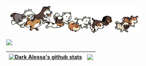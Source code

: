 <a href="https://github.com/DarkAlessa"><img src="./dog_running.gif"/></a><br>

<a href="https://github.com/DarkAlessa"><img src="https://streak-stats.demolab.com?user=DarkAlessa&theme=dark"/></a><br>

| <a href="https://github.com/DarkAlessa"><img align="center" src="https://github-readme-stats.vercel.app/api?username=DarkAlessa&show_icons=true&include_all_commits=true&theme=dark&hide_border=true" alt="Dark Alessa's github stats" /></a> | <a href="https://github.com/DarkAlessa"><img align="center" src="https://github-readme-stats.vercel.app/api/top-langs/?username=DarkAlessa&layout=compact&theme=dark&hide_border=true" /></a> |
| ------------- | ------------- |
